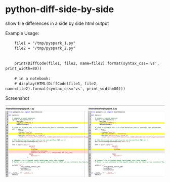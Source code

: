 # python-diff-side-by-side
show file differences in a side by side html output

Example Usage:

```
    file1 = "/tmp/pyspark_1.py"
    file2 = "/tmp/pyspark_2.py"


    print(DiffCode(file1, file2, name=file2).format(syntax_css='vs', print_width=80))

    # in a notebook:
    # display(HTML(DiffCode(file1, file2, name=file2).format(syntax_css='vs', print_width=80)))

```

Screenshot

![Screenshot](/screenshot.png?raw=true "Screenshot")
